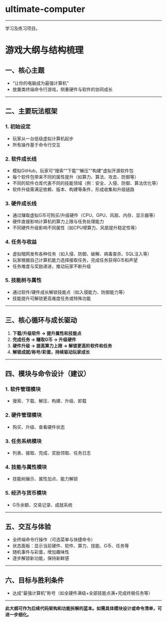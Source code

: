 # ultimate-computer
---
学习及练习项目。




# 游戏大纲与结构梳理

## 一、核心主题
- “让你的电脑成为最强计算机”
- 放置类终端命令行游戏，侧重硬件与软件的协同成长

---

## 二、主要玩法框架

### 1. 初始设定
- 玩家从一台低级虚拟计算机起步
- 所有操作基于命令行交互

### 2. 软件成长线
- 模拟GitHub，玩家可“搜索”“下载”“解压”“构建”虚拟开源软件包
- 每个软件包带来不同的属性提升（如算力、算法、攻击、防御等）
- 不同的软件仓库代表不同的技能领域（例：安全、入侵、防御、算法优化等）
- 软件升级需满足依赖、版本、构建等条件，形成收集和升级链路

### 3. 硬件成长线
- 通过赚取虚拟G币可购买/升级硬件（CPU、GPU、风扇、内存、显示器等）
- 硬件直接影响计算机的算力上限与任务处理能力
- 不同硬件升级影响不同属性（如CPU增算力、风扇提升稳定性等）

### 4. 任务与收益
- 虚拟暗网发布各种任务（如入侵、防御、破解、病毒查杀、SQL注入等）
- 玩家根据自己计算机能力选择接取任务，完成任务获得G币和声望
- 任务难度与奖励递进，推动玩家不断升级

### 5. 技能树与属性
- 通过软件/硬件成长解锁技能点（如入侵能力、防御能力等）
- 技能提升可解锁更高难度任务或特殊功能

---

## 三、核心循环与成长驱动

1. **下载/升级软件 → 提升属性和技能点**
2. **完成任务 → 赚取G币 → 升级硬件**
3. **硬件升级 → 提高算力上限 → 解锁更高阶软件和任务**
4. **解锁成就/称号/彩蛋，持续驱动玩家成长**

---

## 四、模块与命令设计（建议）

### 1. 软件管理模块
- 搜索、下载、解压、构建、升级、卸载

### 2. 硬件管理模块
- 购买、升级、查看硬件状态

### 3. 任务系统模块
- 列表、接取、完成、奖励领取、任务日志

### 4. 技能与属性模块
- 技能树展示、属性加点、能力解锁

### 5. 经济与货币模块
- G币余额、交易记录、成就系统

---

## 五、交互与体验

- 全终端命令行操作（可选菜单与快捷命令）
- 状态面板：显示当前硬件、软件、算力、技能、G币、任务等
- 随机事件与彩蛋，增加趣味性
- 逐步解锁新功能，保持新鲜感

---

## 六、目标与胜利条件

- 达成“最强计算机”称号（如全硬件满级+全部技能点满+完成终极任务等）


---

**此大纲可作为后续代码架构和功能拆解的蓝本。如需具体模块设计或命令清单，可进一步细化。**
